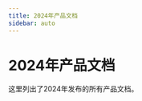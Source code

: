 ```yaml
---
title: 2024年产品文档
sidebar: auto
---
```


# 2024年产品文档

这里列出了2024年发布的所有产品文档。

<ProductList year="2024" /> 